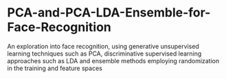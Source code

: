 # PCA-and-PCA-LDA-Ensemble-for-Face-Recognition
An exploration into face recognition, using generative unsupervised learning techniques such as PCA, discriminative supervised learning approaches such as LDA and ensemble methods employing randomization in the training and feature spaces

